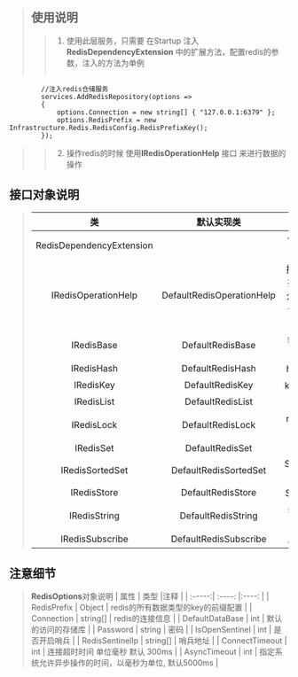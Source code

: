 ﻿>## 使用说明
>> 1. 使用此层服务，只需要 在Startup 注入 <b>RedisDependencyExtension</b>  中的扩展方法，配置redis的参数，注入的方法为单例
>>```c#
            //注入redis仓储服务
            services.AddRedisRepository(options =>
            {
                options.Connection = new string[] { "127.0.0.1:6379" };
                options.RedisPrefix = new Infrastructure.Redis.RedisConfig.RedisPrefixKey();
            });
>> 2. 操作redis的时候 使用<b>IRedisOperationHelp</b> 接口 来进行数据的操作

## 接口对象说明
>| 类 | 默认实现类 | 注释 |
>| :-----:| :----: | :----: |
>| RedisDependencyExtension |  | 依赖注入扩展 |
>| IRedisOperationHelp | DefaultRedisOperationHelp | 执行redis操作的中介者对象,也是仓储的入口 |
>| IRedisBase | DefaultRedisBase | 缓存的基类 |
>| IRedisHash | DefaultRedisHash | hash操作 |
>| IRedisKey | DefaultRedisKey | key的操作 |
>| IRedisList | DefaultRedisList | list操作 |
>| IRedisLock | DefaultRedisLock| redis锁的操作 |
>| IRedisSet | DefaultRedisSet | set操作 |
>| IRedisSortedSet | DefaultRedisSortedSet | SortedSet操作 |
>| IRedisStore | DefaultRedisStore | Store操作 |
>| IRedisString | DefaultRedisString | string 操作 |
>| IRedisSubscribe | DefaultRedisSubscribe | 发布订阅 |

## 注意细节
><b>RedisOptions</b>对象说明
>| 属性 | 类型 |注释 |
>| :-----:| :----: |:----: |
>| RedisPrefix | Object | redis的所有数据类型的key的前缀配置 |
>| Connection | string[] | redis的连接信息 |
>| DefaultDataBase | int | 默认的访问的存储库 |
>| Password | string | 密码 |
>| IsOpenSentinel | int | 是否开启哨兵 |
>| RedisSentinelIp | string[] | 哨兵地址 |
>| ConnectTimeout | int | 连接超时时间 单位毫秒 默认 300ms |
>| AsyncTimeout | int | 指定系统允许异步操作的时间，以毫秒为单位, 默认5000ms |